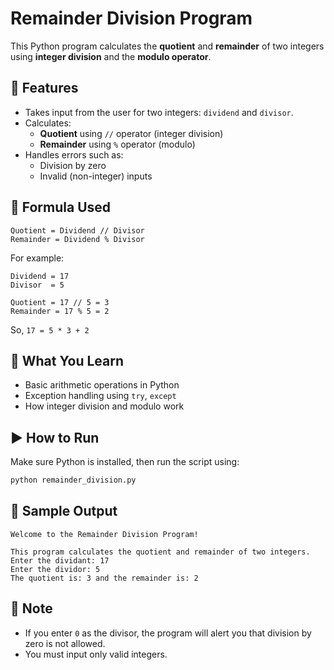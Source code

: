 
# Remainder Division Program

This Python program calculates the **quotient** and **remainder** of two integers using **integer division** and the **modulo operator**.

## 📌 Features

- Takes input from the user for two integers: `dividend` and `divisor`.
- Calculates:
  - **Quotient** using `//` operator (integer division)
  - **Remainder** using `%` operator (modulo)
- Handles errors such as:
  - Division by zero
  - Invalid (non-integer) inputs

## 📐 Formula Used

```
Quotient = Dividend // Divisor
Remainder = Dividend % Divisor
```

For example:
```
Dividend = 17
Divisor  = 5

Quotient = 17 // 5 = 3
Remainder = 17 % 5 = 2
```

So, `17 = 5 * 3 + 2`

## 🧠 What You Learn

- Basic arithmetic operations in Python
- Exception handling using `try`, `except`
- How integer division and modulo work

## ▶️ How to Run

Make sure Python is installed, then run the script using:

```bash
python remainder_division.py
```

## 🧾 Sample Output

```
Welcome to the Remainder Division Program!

This program calculates the quotient and remainder of two integers.
Enter the dividant: 17
Enter the dividor: 5
The quotient is: 3 and the remainder is: 2
```

## 📎 Note

- If you enter `0` as the divisor, the program will alert you that division by zero is not allowed.
- You must input only valid integers.
